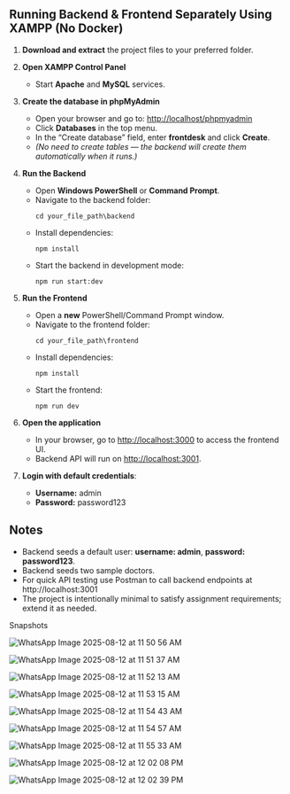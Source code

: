 
## Running Backend & Frontend Separately Using XAMPP (No Docker)

1. **Download and extract** the project files to your preferred folder.  

2. **Open XAMPP Control Panel**  
   - Start **Apache** and **MySQL** services.  

3. **Create the database in phpMyAdmin**  
   - Open your browser and go to: [http://localhost/phpmyadmin](http://localhost/phpmyadmin)  
   - Click **Databases** in the top menu.  
   - In the “Create database” field, enter **frontdesk** and click **Create**.  
   - *(No need to create tables — the backend will create them automatically when it runs.)*  

4. **Run the Backend**  
   - Open **Windows PowerShell** or **Command Prompt**.  
   - Navigate to the backend folder:  
     ```
     cd your_file_path\backend
     ```
   - Install dependencies:  
     ```
     npm install
     ```
   - Start the backend in development mode:  
     ```
     npm run start:dev
     ```

5. **Run the Frontend**  
   - Open a **new** PowerShell/Command Prompt window.  
   - Navigate to the frontend folder:  
     ```
     cd your_file_path\frontend
     ```
   - Install dependencies:  
     ```
     npm install
     ```
   - Start the frontend:  
     ```
     npm run dev
     ```

6. **Open the application**  
   - In your browser, go to [http://localhost:3000](http://localhost:3000) to access the frontend UI.  
   - Backend API will run on [http://localhost:3001](http://localhost:3001).  

7. **Login with default credentials**:  
   - **Username:** admin  
   - **Password:** password123


## Notes  
- Backend seeds a default user: **username: admin**, **password: password123**.  
- Backend seeds two sample doctors.  
- For quick API testing use Postman to call backend endpoints at http://localhost:3001  
- The project is intentionally minimal to satisfy assignment requirements; extend it as needed.

Snapshots

![WhatsApp Image 2025-08-12 at 11 50 56 AM](https://github.com/user-attachments/assets/8485cd44-9e02-44e8-ad06-cef432b059a0)

![WhatsApp Image 2025-08-12 at 11 51 37 AM](https://github.com/user-attachments/assets/663aab0b-cb16-457e-a7b2-3c3aeb2ffc6c)

![WhatsApp Image 2025-08-12 at 11 52 13 AM](https://github.com/user-attachments/assets/4d23368f-a3ba-43ba-8d1d-65277090e243)

![WhatsApp Image 2025-08-12 at 11 53 15 AM](https://github.com/user-attachments/assets/9d65ea91-02cf-494c-8603-1f85ea60b587)

![WhatsApp Image 2025-08-12 at 11 54 43 AM](https://github.com/user-attachments/assets/547bb3a3-f67b-4651-925a-0478e778d9e0)

![WhatsApp Image 2025-08-12 at 11 54 57 AM](https://github.com/user-attachments/assets/fb984d0a-9c08-4cd1-9bb0-14c6e55fed29)

![WhatsApp Image 2025-08-12 at 11 55 33 AM](https://github.com/user-attachments/assets/e271d88b-1aaf-4bed-a1f4-d1a79cf3be98)

![WhatsApp Image 2025-08-12 at 12 02 08 PM](https://github.com/user-attachments/assets/dc9128bc-063d-49ea-9f06-499c80ef544b)

![WhatsApp Image 2025-08-12 at 12 02 39 PM](https://github.com/user-attachments/assets/00f469b1-d228-47ed-9f65-1797ad10a5d0)



